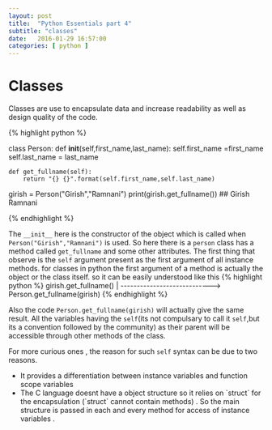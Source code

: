 ```yaml
---
layout: post
title:  "Python Essentials part 4"
subtitle: "classes"
date:   2016-01-29 16:57:00
categories: [ python ]
---
```


# Classes

Classes are use to encapsulate data and increase readability as well as design quality of the code.

{% highlight python %}

class Person:
    def __init__(self,first_name,last_name):
        self.first_name =first_name
        self.last_name = last_name

    def get_fullname(self):
        return "{} {}".format(self.first_name,self.last_name)


girish = Person("Girish","Ramnani")
print(girish.get_fullname())   ## Girish Ramnani

{% endhighlight %}

The `__init__` here is the constructor of the object which is called when
`Person("Girish","Ramnani")` is used.
So here there is a `person` class has a method called `get_fullname` and some other attributes.
The first thing that observe is the `self` argument present as the first argument of all instance methods.
for classes in python the first argument of a method is actually the object or the class itself.
so it can be easily understood like this
{% highlight python %}
    girish.get_fullname()
      |
      ----------------------------> Person.get_fullname(girish)
      {% endhighlight %}

Also the code `Person.get_fullname(girish)` will actually give the same result.
All the variables having the `self`(its not compulsary to call it `self`,but its a convention followed
by the community) as their parent will be accessible through other methods of the class.

For more curious ones , the reason for such `self` syntax can be due to two reasons.
<ul>
    <li>It provides a differentiation between instance variables and function scope variables</li>
    <li>The C language doesnt have a object structure so it relies on `struct` for the encapsulation (`struct` cannot contain methods) . So the main structure is passed in each and every method for access of instance variables .
    </li>
</ul>


